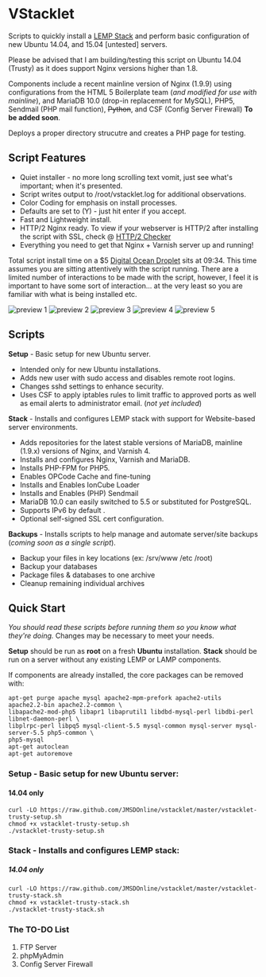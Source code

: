 VStacklet
==========

Scripts to quickly install a [LEMP Stack](https://lemp.io) and perform basic configuration of new Ubuntu 14.04, and 15.04 [untested] servers.

Please be advised that I am building/testing this script on Ubuntu 14.04 (Trusty) as it does support Nginx versions higher than 1.8.

Components include a recent mainline version of Nginx (1.9.9) using configurations from the HTML 5 Boilerplate team (_and modified for use with mainline_), and MariaDB 10.0 (drop-in replacement for MySQL), PHP5, Sendmail (PHP mail function), ~~Python~~, and CSF (Config Server Firewall) **To be added soon**.

Deploys a proper directory strucutre and creates a PHP page for testing.

Script Features
--------
  * Quiet installer - no more long scrolling text vomit, just see what's important; when it's presented.
  * Script writes output to /root/vstacklet.log for additional observations.
  * Color Coding for emphasis on install processes.
  * Defaults are set to (Y) - just hit enter if you accept.
  * Fast and Lightweight install.
  * HTTP/2 Nginx ready. To view if your webserver is HTTP/2 after installing the script with SSL, check @ [HTTP/2 Checker](http://h2.nix-admin.com/)
  * Everything you need to get that Nginx + Varnish server up and running!

Total script install time on a $5 [Digital Ocean Droplet](https://www.digitalocean.com/?refcode=917d3ff0e1c8) sits at 09:34. This time assumes you are sitting attentively with the script running. There are a limited number of interactions to be made with the script, however, I feel it is important to have some sort of interaction... at the very least so you are familiar with what is being installed etc.

![preview 1](https://jmsolodesigns.com/bucket/vstacklet/blob/master/images/vstacklet-p1.png "vstacklet preview 1")
![preview 2](https://jmsolodesigns.com/bucket/vstacklet/blob/master/images/vstacklet-p2.png "vstacklet preview 2")
![preview 3](https://jmsolodesigns.com/bucket/vstacklet/blob/master/images/vstacklet-p3.png "vstacklet preview 3")
![preview 4](https://jmsolodesigns.com/bucket/vstacklet/blob/master/images/vstacklet-p4.png "vstacklet preview 4")
![preview 5](https://jmsolodesigns.com/bucket/vstacklet/blob/master/images/vstacklet-p5.png "vstacklet preview 5")

 Scripts
--------
__Setup__ - Basic setup for new Ubuntu server.

  * Intended only for new Ubuntu installations.
  * Adds new user with sudo access and disables remote root logins.
  * Changes sshd settings to enhance security.
  * Uses CSF to apply iptables rules to limit traffic to approved ports as well as email alerts to administrator email. (_not yet included_)

__Stack__ - Installs and configures LEMP stack with support for Website-based server environments.

  * Adds repositories for the latest stable versions of MariaDB, mainline (1.9.x) versions of Nginx, and Varnish 4.
  * Installs and configures Nginx, Varnish and MariaDB.
  * Installs PHP-FPM for PHP5.
  * Enables OPCode Cache and fine-tuning
  * Installs and Enables IonCube Loader
  * Installs and Enables (PHP) Sendmail
  * MariaDB 10.0 can easily switched to 5.5 or substituted for PostgreSQL.
  * Supports IPv6 by default .
  * Optional self-signed SSL cert configuration.

__Backups__ - Installs scripts to help manage and automate server/site backups (_coming soon as a single script_).

  * Backup your files in key locations (ex: /srv/www /etc /root)
  * Backup your databases
  * Package files & databases to one archive
  * Cleanup remaining individual archives

Quick Start
----------------
_You should read these scripts before running them so you know what they're
doing._ Changes may be necessary to meet your needs.

__Setup__ should be run as __root__ on a fresh __Ubuntu__ installation. __Stack__ should be run on a server without any existing LEMP or LAMP components.

If components are already installed, the core packages can be removed with:
```
apt-get purge apache mysql apache2-mpm-prefork apache2-utils apache2.2-bin apache2.2-common \
libapache2-mod-php5 libapr1 libaprutil1 libdbd-mysql-perl libdbi-perl libnet-daemon-perl \
libplrpc-perl libpq5 mysql-client-5.5 mysql-common mysql-server mysql-server-5.5 php5-common \ 
php5-mysql
apt-get autoclean
apt-get autoremove
```

### Setup - Basic setup for new Ubuntu server:
#### 14.04 only
```
curl -LO https://raw.github.com/JMSDOnline/vstacklet/master/vstacklet-trusty-setup.sh
chmod +x vstacklet-trusty-setup.sh
./vstacklet-trusty-setup.sh
```

### Stack - Installs and configures LEMP stack:
##### 14.04 only
```
curl -LO https://raw.github.com/JMSDOnline/vstacklet/master/vstacklet-trusty-stack.sh
chmod +x vstacklet-trusty-stack.sh
./vstacklet-trusty-stack.sh
```
### The TO-DO List
  1. FTP Server
  2. phpMyAdmin
  3. Config Server Firewall